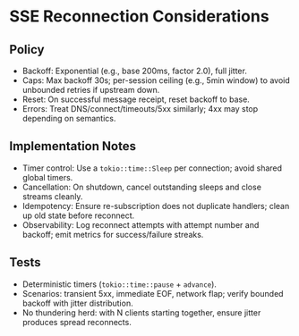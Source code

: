 # SSE Reconnection Considerations

## Policy

- Backoff: Exponential (e.g., base 200ms, factor 2.0), full jitter.
- Caps: Max backoff 30s; per-session ceiling (e.g., 5min window) to avoid unbounded retries if upstream down.
- Reset: On successful message receipt, reset backoff to base.
- Errors: Treat DNS/connect/timeouts/5xx similarly; 4xx may stop depending on semantics.

## Implementation Notes

- Timer control: Use a `tokio::time::Sleep` per connection; avoid shared global timers.
- Cancellation: On shutdown, cancel outstanding sleeps and close streams cleanly.
- Idempotency: Ensure re-subscription does not duplicate handlers; clean up old state before reconnect.
- Observability: Log reconnect attempts with attempt number and backoff; emit metrics for success/failure streaks.

## Tests

- Deterministic timers (`tokio::time::pause` + `advance`).
- Scenarios: transient 5xx, immediate EOF, network flap; verify bounded backoff with jitter distribution.
- No thundering herd: with N clients starting together, ensure jitter produces spread reconnects.

